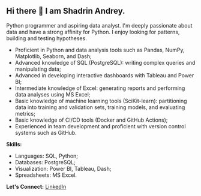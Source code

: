 ## Hi there 👋 I am Shadrin Andrey.

Python programmer and aspiring data analyst. I'm deeply passionate about data and have a strong affinity for Python. I enjoy looking for patterns, building and testing hypotheses.

- Proficient in Python and data analysis tools such as Pandas, NumPy, Matplotlib, Seaborn, and Dash;
- Advanced knowledge of SQL (PostgreSQL): writing complex queries and manipulating data;
- Advanced in developing interactive dashboards with Tableau and Power BI;
- Intermediate knowledge of Excel: generating reports and performing data analyses using MS Excel;
- Basic knowledge of machine learning tools (SciKit-learn): partitioning data into training and validation sets, training models, and evaluating metrics;
- Basic knowledge of CI/CD tools (Docker and GitHub Actions);
- Experienced in team development and proficient with version control systems such as GitHub.

**Skills:**
- Languages: SQL, Python;
- Databases: PostgreSQL;
- Visualization: Power BI, Tableau, Dash;
- Spreadsheets: MS Excel.

**Let's Connect:**
[LinkedIn](https://www.linkedin.com/in/andrey-shadrin-2402-da/)
